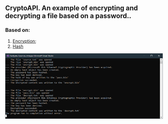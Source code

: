## CryptoAPI. An example of encrypting and decrypting a file based on a password..

### Based on:
1. [Encryption](https://cpdn.cryptopro.ru/content/csp39/html/group___crypt_example_EncryptFile.html);
2. [Hash](https://cpdn.cryptopro.ru/content/csp36/html/group___hash_example_CreatingHash.html)

![Thonk...](./img.png "Code")